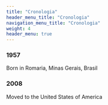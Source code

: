 ```yaml
---
title: "Cronologia"
header_menu_title: "Cronologia"
navigation_menu_title: "Cronologia"
weight: 4
header_menu: true
---
```


### 1957
Born in Romaria, Minas Gerais, Brasil

### 2008
Moved to the United States of America